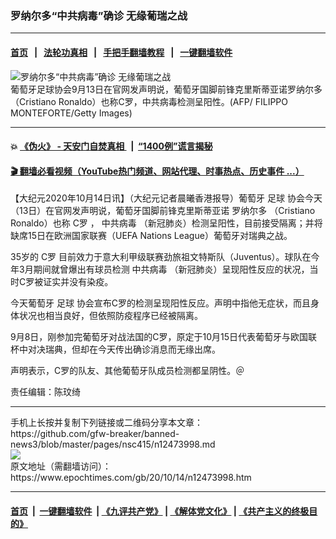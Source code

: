 ### 罗纳尔多“中共病毒”确诊 无缘葡瑞之战
------------------------

#### [首页](https://github.com/gfw-breaker/banned-news3/blob/master/README.md) &nbsp;&nbsp;|&nbsp;&nbsp; [法轮功真相](https://github.com/begood0513/basic/blob/master/README.md)  &nbsp;&nbsp;|&nbsp;&nbsp; [手把手翻墙教程](https://github.com/gfw-breaker/guides/wiki)  &nbsp;&nbsp;|&nbsp;&nbsp; [一键翻墙软件](https://github.com/gfw-breaker/nogfw/blob/master/README.md)  



<div><img alt="罗纳尔多“中共病毒”确诊 无缘葡瑞之战" class="attachment-djy_600_400 size-djy_600_400 wp-post-image" src="https://i.epochtimes.com/assets/uploads/2020/10/68e5d73f3dda65e787c612aba7843ce7-450x300@1200x1200.jpg"/>
<div class="caption">
 葡萄牙足球协会9月13日在官网发声明说，葡萄牙国脚前锋克里斯蒂亚诺罗纳尔多（Cristiano Ronaldo）也称C罗，中共病毒检测呈阳性。(AFP/ FILIPPO MONTEFORTE/Getty Images)
</div></div><hr/>

#### 💥 [《伪火》 - 天安门自焚真相 ](http://158.247.195.190:10000/videos/blog/weihuo.html)&nbsp; |&nbsp; [“1400例”谎言揭秘  ](http://158.247.195.190:10000/videos/blog/jiexi1400.html)

#### [ 🎬  翻墙必看视频（YouTube热门频道、网站代理、时事热点、历史事件 ...）](https://github.com/gfw-breaker/links/blob/master/banned.md)

<div><p>
 【大纪元2020年10月14日讯】（大纪元记者晨曦香港报导）葡萄牙
 <ok href="https://www.epochtimes.com/gb/tag/%E8%B6%B3%E7%90%83.html">
  足球
 </ok>
 协会今天（13日）在官网发声明说，葡萄牙国脚前锋克里斯蒂亚诺
 <ok href="https://www.epochtimes.com/gb/tag/%E7%BD%97%E7%BA%B3%E5%B0%94%E5%A4%9A.html">
  罗纳尔多
 </ok>
 （Cristiano Ronaldo）也称
 <ok href="https://www.epochtimes.com/gb/tag/c%E7%BD%97.html">
  C罗
 </ok>
 ，
 <ok href="https://www.epochtimes.com/gb/tag/%E4%B8%AD%E5%85%B1%E7%97%85%E6%AF%92.html">
  中共病毒
 </ok>
 （新冠肺炎）检测呈阳性，目前接受隔离；并将缺席15日在欧洲国家联赛（UEFA Nations League）葡萄牙对瑞典之战。
</p>
<p>
 35岁的
 <ok href="https://www.epochtimes.com/gb/tag/c%E7%BD%97.html">
  C罗
 </ok>
 目前效力于意大利甲级联赛劲旅祖文特斯队（Juventus）。球队在今年3月期间就曾爆出有球员检测
 <ok href="https://www.epochtimes.com/gb/tag/%E4%B8%AD%E5%85%B1%E7%97%85%E6%AF%92.html">
  中共病毒
 </ok>
 （新冠肺炎）呈现阳性反应的状况，当时C罗被证实并没有染疫。
</p>
<p>
 今天葡萄牙
 <ok href="https://www.epochtimes.com/gb/tag/%E8%B6%B3%E7%90%83.html">
  足球
 </ok>
 协会宣布C罗的检测呈现阳性反应。声明中指他无症状，而且身体状况也相当良好，但依照防疫程序已经被隔离。
</p>
<p>
 9月8日，刚参加完葡萄牙对战法国的C罗，原定于10月15日代表葡萄牙与欧国联杯中对决瑞典，但却在今天传出确诊消息而无缘出席。
</p>
<p>
 声明表示，C罗的队友、其他葡萄牙队成员检测都呈阴性。＠
</p>
<p>
 责任编辑：陈玟绮
</p>
</div>
<hr/>
手机上长按并复制下列链接或二维码分享本文章：<br/>
https://github.com/gfw-breaker/banned-news3/blob/master/pages/nsc415/n12473998.md <br/>
<a href='https://github.com/gfw-breaker/banned-news3/blob/master/pages/nsc415/n12473998.md'><img src='https://github.com/gfw-breaker/banned-news3/blob/master/pages/nsc415/n12473998.md.png'/></a> <br/>
原文地址（需翻墙访问）：https://www.epochtimes.com/gb/20/10/14/n12473998.htm


------------------------
#### [首页](https://github.com/gfw-breaker/banned-news3/blob/master/README.md) &nbsp;|&nbsp; [一键翻墙软件](https://github.com/gfw-breaker/nogfw/blob/master/README.md) &nbsp;| [《九评共产党》](https://github.com/gfw-breaker/9ping.md/blob/master/README.md#九评之一评共产党是什么) | [《解体党文化》](https://github.com/gfw-breaker/jtdwh.md/blob/master/README.md) | [《共产主义的终极目的》](https://github.com/gfw-breaker/gczydzjmd.md/blob/master/README.md)


<img src='http://gfw-breaker.win/banned-news3/pages/nsc415/n12473998.md' width='0px' height='0px'/>